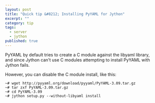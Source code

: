 ```yaml
---
layout: post
title: "Quick tip &#8212; Installing PyYAML for Jython"
excerpt: ""
category: tip
tags:
  - server
  - jython
published: true
---
```


PyYAML by default tries to create a C module against the libyaml library, and since Jython can't use C modules attempting to install PyYAML with Jython fails.

However, you can disable the C module install, like this:

    ~# wget http://pyyaml.org/download/pyyaml/PyYAML-3.09.tar.gz
    ~# tar zxf PyYAML-3.09.tar.gz
    ~# cd PyYAML-3.09
    ~# jython setup.py --without-libyaml install
